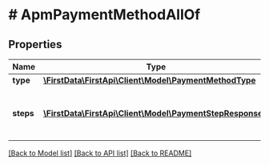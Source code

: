 # # ApmPaymentMethodAllOf

## Properties

Name | Type | Description | Notes
------------ | ------------- | ------------- | -------------
**type** | [**\FirstData\FirstApi\Client\Model\PaymentMethodType**](PaymentMethodType.md) |  | 
**steps** | [**\FirstData\FirstApi\Client\Model\PaymentStepResponse[]**](PaymentStepResponse.md) | All steps (already) performed on the payment | [optional] 

[[Back to Model list]](../../README.md#documentation-for-models) [[Back to API list]](../../README.md#documentation-for-api-endpoints) [[Back to README]](../../README.md)



